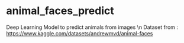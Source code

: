 # animal_faces_predict
Deep Learning Model to predict animals from images \n
Dataset from : https://www.kaggle.com/datasets/andrewmvd/animal-faces
